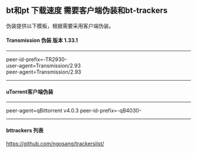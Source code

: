 ## bt和pt 下载速度 需要客户端伪装和bt-trackers 

伪装提供以下模板，根据需要采用客户端伪装。

#### Transmission 伪装 版本 1.33.1 
--------
peer-id-prefix=-TR2930-   
user-agent=Transmission/2.93  
peer-agent=Transmission/2.93    

------------
#### uTorrent客户端伪装
--------------------
peer-agent=qBittorrent v4.0.3
peer-id-prefix=-qB4030-

---------------------

#### bttrackers 列表

https://github.com/ngosang/trackerslist/
